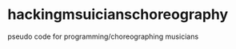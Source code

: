 hackingmsuicianschoreography
===================

pseudo code for programming/choreographing musicians
